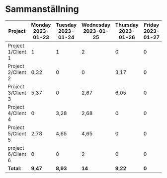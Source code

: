 # Sammanställning
Project | Monday<br>2023-01-23 | Tuesday<br>2023-01-24 | Wednesday<br>2023-01-25 | Thursday<br>2023-01-26 | Friday<br>2023-01-27 | Saturday<br>2023-01-28 | Sunday<br>2023-01-29 | **Total**
---|---|---|---|---|---|---|---|---
Project 1/Client 1 |1 |1 |2 |0 |0 |0 |1 |**5**
Project 2/Client 2 |0,32 |0 |0 |3,17 |0 |0 |0 |**3,48**
Project 3/Client 3 |5,37 |0 |2,67 |6,05 |0 |0 |0 |**14,08**
Project 4/Client 4 |0 |3,28 |2,68 |0 |0 |0 |0 |**5,97**
Project 5/Client 5 |2,78 |4,65 |4,65 |0 |0 |0 |0 |**12,08**
project 6/Client 6 |0 |0 |2 |0 |0 |0 |0 |**2**
**Total:** |**9,47** |**8,93** |**14** |**9,22** |**0** |**0** |**1** |**42,62** 






